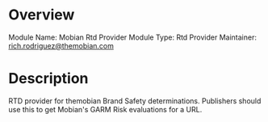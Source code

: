 # Overview

Module Name: Mobian Rtd Provider
Module Type: Rtd Provider
Maintainer: rich.rodriguez@themobian.com

# Description

RTD provider for themobian Brand Safety determinations. Publishers
should use this to get Mobian's GARM Risk evaluations for
a URL. 
